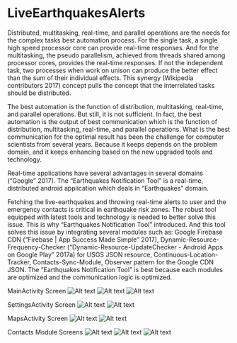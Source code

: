# LiveEarthquakesAlerts

Distributed, multitasking, real-time, and parallel operations are the needs for the complex tasks best automation process. For the single task, a single high speed processor core can provide real-time responses. And for the multitasking, the pseudo parallelism, achieved from threads shared among processor cores, provides the real-time responses. If not the independent task, two processes when work on unison can produce the better effect than the sum of their individual effects. This synergy (Wikipedia contributors 2017) concept pulls the concept that the interrelated tasks should be distributed. 

The best automation is the function of distribution, multitasking, real-time, and parallel operations.  But still, it is not sufficient. In fact, the best automation is the output of best communication which is the function of distribution, multitasking, real-time, and parallel operations. What is the best communication for the optimal result has been the challenge for computer scientists from several years. Because it keeps depends on the problem domain, and it keeps enhancing based on the new upgraded tools and technology. 

Real-time applications have several advantages in several domains (“Google” 2017). The “Earthquakes Notification Tool” is a real-time, distributed android application which deals in “Earthquakes” domain. 

Fetching the live-earthquakes and throwing real-time alerts to user and the emergency contacts is critical in earthquake risk zones. The robust tool equipped with latest tools and technology is needed to better solve this issue. This is why “Earthquakes Notification Tool” introduced. And this tool solves this issue by integrating several modules such as: Google Firebase CDN (“Firebase | App Success Made Simple” 2017), Dynamic-Resource-Frequency-Checker (“Dynamic-Resource-UpdateChecker - Android Apps on Google Play” 2017a) for USGS JSON resource, Continuous-Location-Tracker, Contacts-Sync-Module, Observer pattern for the Google CDN JSON. The “Earthquakes Notification Tool” is best because each modules are optimized and the communication logic is optimized.


MainActivity Screen
![Alt text](/mainActivity1.png?raw=true "mainActivity1")
![Alt text](/mainActivity2.png?raw=true "mainActivity2")
![Alt text](/bannerMile.png?raw=true "bannerMile")



SettingsActivity Screen
![Alt text](/Settings.png?raw=true "Settings.png")
![Alt text](/Settings.png2?raw=true "Settings2.png")

MapsActivity Screen
![Alt text](/Maps1.png?raw=true "Maps1")
![Alt text](/Maps2.png?raw=true "Maps2")


Contacts Module Screens
![Alt text](/eContacts1.png?raw=true "eContacts1")
![Alt text](/eContacts2.png?raw=true "eContacts2")
![Alt text](/eContacts3.png?raw=true "eContacts3")






